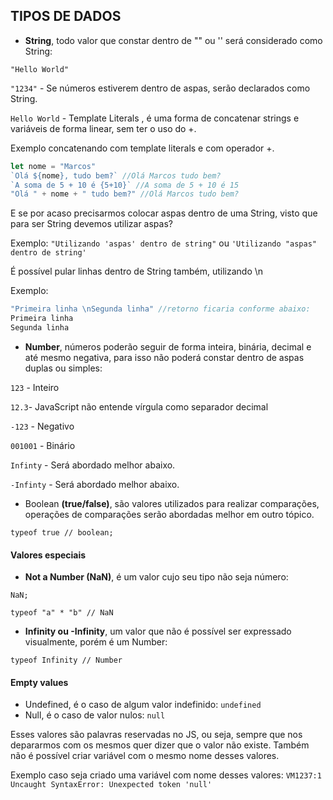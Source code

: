## TIPOS DE DADOS
- **String**, todo valor que constar dentro de "" ou '' será considerado como String:

`"Hello World"`

`"1234"` - Se números estiverem dentro de aspas, serão declarados como String.

`Hello World`  - Template Literals , é uma forma de concatenar strings e variáveis de forma linear, sem ter o uso do +.

Exemplo concatenando com template literals e com operador +.
```javascript
let nome = "Marcos"
`Olá ${nome}, tudo bem?` //Olá Marcos tudo bem?
`A soma de 5 + 10 é {5+10}` //A soma de 5 + 10 é 15
"Olá " + nome + " tudo bem?" //Olá Marcos tudo bem?
```

E se por acaso precisarmos colocar aspas dentro de uma String, visto que para ser String devemos utilizar aspas?

Exemplo:
`"Utilizando 'aspas' dentro de string"`
ou
`'Utilizando "aspas" dentro de string'`

É possível pular linhas dentro de String também, utilizando \n

Exemplo:
```javascript
"Primeira linha \nSegunda linha" //retorno ficaria conforme abaixo:
Primeira linha
Segunda linha
```

- **Number**, números poderão seguir de forma inteira, binária, decimal e até mesmo negativa, para isso não poderá constar dentro de aspas duplas ou simples:

`123` - Inteiro

`12.3`- JavaScript não entende vírgula como separador decimal

`-123` - Negativo

`001001` - Binário

`Infinty` - Será abordado melhor abaixo.

`-Infinty` - Será abordado melhor abaixo.

- Boolean **(true/false)**, são valores utilizados para realizar comparações, operações de comparações serão abordadas melhor em outro tópico.

`typeof true // boolean;`

#### Valores especiais
- **Not a Number (NaN)**, é um valor cujo seu tipo não seja número:

`NaN;`

`typeof "a" * "b" // NaN`

- **Infinity ou -Infinity**, um valor que não é possível ser expressado visualmente, porém é um Number:

`typeof Infinity // Number`

#### Empty values
- Undefined, é o caso de algum valor indefinido: `undefined`
- Null, é o caso de valor nulos: `null`

Esses valores são palavras reservadas no JS, ou seja, sempre que nos depararmos com os mesmos quer dizer que o valor não existe.
Também não é possível criar variável com o mesmo nome desses valores.

Exemplo caso seja criado uma variável com nome desses valores: `VM1237:1 Uncaught SyntaxError: Unexpected token 'null'`
